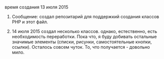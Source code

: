 ﻿время создания
13 июля 2015

1. Сообщение:
создал репозитарий для поддержкий создания классов PHP и этот файл.

2. 14 июля 2015
создал несколько классов.
однако, естественно, есть необходимость переработки.
Пока что, я буду добивать остальные значимые элементы 
(списки, рисунки, самостоятельные кнопки, ссылки).
Осталось совсем чуток.
То, что получается - довольно мило.
